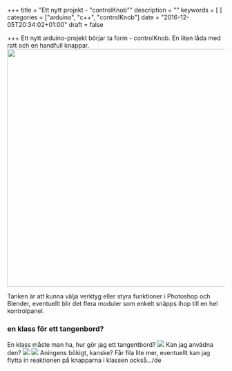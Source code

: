 +++
title = "Ett nytt projekt - \"controlKnob\""
description = ""
keywords = [ ]
categories = ["arduino", "c++", "controlKnob"]
date = "2016-12-05T20:34:02+01:00"
draft = false

+++
Ett nytt arduino-projekt börjar ta form - controlKnob. En liten låda med ratt och en handfull knappar. <br>
<img src="/images/controlKnob/controlKnob20161205.jpg" width="550px" >

Tanken är att kunna välja verktyg eller styra funktioner i Photoshop och Blender, eventuellt blir det flera moduler som enkelt snäpps ihop till en hel kontrolpanel.<br>

### en klass för ett tangenbord?
En klass måste man ha, hur gör jag ett tangentbord?
<img src="/images/controlKnob/keypadclass.png" >
Kan jag anvädna den?
<img src="/images/controlKnob/keypadclassnextkey.png" >
<img src="/images/controlKnob/keypadclassuse.png" >
Aningens bökigt, kanske? Får fila lite mer, eventuellt kan jag flytta in reaktionen på knapparna i klassen också.../de  
